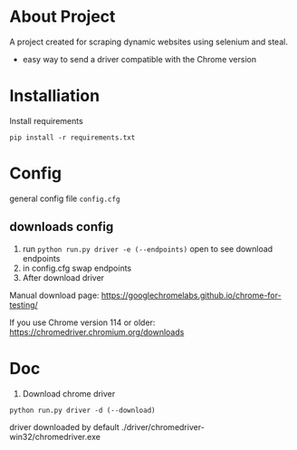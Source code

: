 # About Project

A project created for scraping dynamic websites using selenium and steal. 

- easy way to send a driver compatible with the Chrome version

# Installiation

Install requirements

```pip install -r requirements.txt```

# Config

general config file ```config.cfg```

## downloads config

1. run ```python run.py driver -e (--endpoints)``` open to see download endpoints
2. in config.cfg swap endpoints
3. After download driver

Manual download page:
https://googlechromelabs.github.io/chrome-for-testing/

If you use Chrome version 114 or older:
https://chromedriver.chromium.org/downloads

# Doc

1. Download chrome driver

```python run.py driver -d (--download)```

driver downloaded by default ./driver/chromedriver-win32/chromedriver.exe









